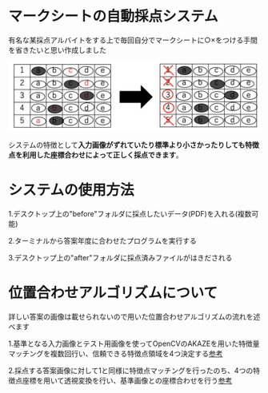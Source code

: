 # マークシートの自動採点システム

有名な某採点アルバイトをする上で毎回自分でマークシートに○×をつける手間を省きたいと思い作成しました

![画像](https://github.com/takaya0111/scoring/blob/master/smple.png)

システムの特徴として**入力画像がずれていたり標準より小さかったりしても特徴点を利用した座標合わせによって正しく採点できます**。

# システムの使用方法

1.デスクトップ上の"before"フォルダに採点したいデータ(PDF)を入れる(複数可能)

2.ターミナルから答案年度に合わせたプログラムを実行する

3.デスクトップ上の"after"フォルダに採点済みファイルがはきだされる

# 位置合わせアルゴリズムについて

詳しい答案の画像は載せられないので用いた位置合わせアルゴリズムの流れを述べます

1.基準となる入力画像とテスト用画像を使ってOpenCVのAKAZEを用いた特徴量マッチングを複数回行い、信頼できる特徴点領域を4つ決定する[参考](https://qiita.com/hayata-yamamoto/items/d4033e6652c8fe68698b)

2.採点する答案画像に対して1と同様に特徴点マッチングを行ったのち、4つの特徴点座標を用いて透視変換を行い、基準画像との座標合わせを行う[参考](http://opencv.jp/opencv-2svn/py/imgproc_geometric_image_transformations.html)


